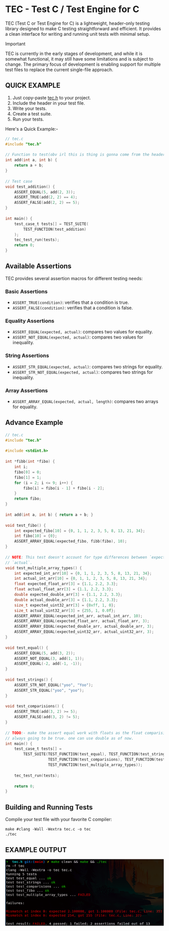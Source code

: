 # TEC - Test C / Test Engine for C
TEC (Test C or Test Engine for C) is a lightweight, header-only testing library
designed to make C testing straightforward and efficient. It provides a clean
interface for writing and running unit tests with minimal setup.

> [!IMPORTANT]
> TEC is currently in the early stages of development, and while it is somewhat
> functional, it may still have some limitations and is subject to change.
> The primary focus of development is enabling support for multiple test files
> to replace the current single-file approach.

## QUICK EXAMPLE
1. Just copy-paste [tec.h](https://github.com/ShashwatAgrawal20/tec.h/blob/main/tec.h)
   to your project.
2. Include the header in your test file.
3. Write your tests.
4. Create a test suite.
5. Run your tests.

Here's a Quick Example:-
```c
// tec.c
#include "tec.h"

// Function to test(obv irl this is thing is gonna come from the header too)
int add(int a, int b) {
    return a + b;
}

// Test case
void test_addition() {
    ASSERT_EQUAL(5, add(2, 3));
    ASSERT_TRUE(add(2, 2) == 4);
    ASSERT_FALSE(add(2, 2) == 5);
}

int main() {
    test_case_t tests[] = TEST_SUITE(
        TEST_FUNCTION(test_addition)
    );
    tec_test_run(tests);
    return 0;
}
```

## Available Assertions
TEC provides several assertion macros for different testing needs:

### Basic Assertions
- `ASSERT_TRUE(condition)`: verifies that a condition is true.
- `ASSERT_FALSE(condition)`: verifies that a condition is false.

### Equality Assertions
- `ASSERT_EQUAL(expected, actual)`: compares two values for equality.
- `ASSERT_NOT_EQUAL(expected, actual)`: compares two values for inequality.

### String Assertions
- `ASSERT_STR_EQUAL(expected, actual)`: compares two strings for equality.
- `ASSERT_STR_NOT_EQUAL(expected, actual)`: compares two strings for inequality.

### Array Assertions
- `ASSERT_ARRAY_EQUAL(expected, actual, length)`: compares two arrays for equality.

## Advance Example

```c
// tec.c
#include "tec.h"

#include <stdint.h>

int *fibb(int *fibo) {
    int i;
    fibo[0] = 0;
    fibo[1] = 1;
    for (i = 2; i <= 9; i++) {
        fibo[i] = fibo[i - 1] + fibo[i - 2];
    }
    return fibo;
}

int add(int a, int b) { return a + b; }

void test_fibo() {
    int expected_fibo[10] = {0, 1, 1, 2, 3, 5, 8, 13, 21, 34};
    int fibo[10] = {0};
    ASSERT_ARRAY_EQUAL(expected_fibo, fibb(fibo), 10);
}

// NOTE: This test doesn't account for type differences between `expected` and
// `actual`.
void test_multiple_array_types() {
    int expected_int_arr[10] = {0, 1, 1, 2, 3, 5, 8, 13, 21, 34};
    int actual_int_arr[10] = {0, 1, 1, 2, 3, 5, 8, 13, 21, 34};
    float expected_float_arr[3] = {1.1, 2.2, 3.3};
    float actual_float_arr[3] = {1.1, 2.2, 3.3};
    double expected_double_arr[3] = {1.1, 2.2, 3.3};
    double actual_double_arr[3] = {1.1, 2.2, 3.3};
    size_t expected_uint32_arr[3] = {0xff, 1, 0};
    size_t actual_uint32_arr[3] = {255, 1, 0.0f};
    ASSERT_ARRAY_EQUAL(expected_int_arr, actual_int_arr, 10);
    ASSERT_ARRAY_EQUAL(expected_float_arr, actual_float_arr, 3);
    ASSERT_ARRAY_EQUAL(expected_double_arr, actual_double_arr, 3);
    ASSERT_ARRAY_EQUAL(expected_uint32_arr, actual_uint32_arr, 3);
}

void test_equal() {
    ASSERT_EQUAL(5, add(3, 2));
    ASSERT_NOT_EQUAL(3, add(1, 1));
    ASSERT_EQUAL(-2, add(-1, -1));
}

void test_strings() {
    ASSERT_STR_NOT_EQUAL("yoo", "Yoo");
    ASSERT_STR_EQUAL("yoo", "yoo");
}

void test_comparisions() {
    ASSERT_TRUE(add(3, 2) >= 5);
    ASSERT_FALSE(add(3, 2) != 5);
}

// TODO:- make the assert equal work with floats as the float comparision is
// always going to be true. one can use double as of now.
int main() {
    test_case_t tests[] =
        TEST_SUITE(TEST_FUNCTION(test_equal), TEST_FUNCTION(test_strings),
                   TEST_FUNCTION(test_comparisions), TEST_FUNCTION(test_fibo),
                   TEST_FUNCTION(test_multiple_array_types));

    tec_test_run(tests);

    return 0;
}
```

## Building and Running Tests
Compile your test file with your favorite C compiler:
```console
make #clang -Wall -Wextra tec.c -o tec
./tec
```

## EXAMPLE OUTPUT
![EXAMPLE OUTPUT](./example_output.png)
